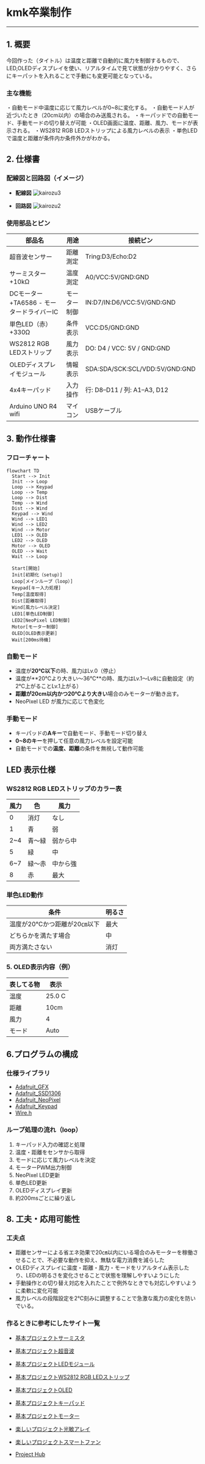
# kmk卒業制作

---

## 1. 概要

今回作った（タイトル）は温度と距離で自動的に風力を制御するもので、LED,OLEDディスプレイを使い、リアルタイムで見て状態が分かりやすく、さらにキーパットを入れることで手動にも変更可能となっている。

### 主な機能

・自動モード中温度に応じて風力レベルが0~8に変化する。
・自動モード人が近づいたとき（20cm以内）の場合のみ送風される。
・キーパッドでの自動モード、手動モードの切り替えが可能
・OLED画面に温度、距離、風力、モードが表示される。
・WS2812 RGB LEDストリップによる風力レベルの表示
・単色LEDで温度と距離が条件内か条件外かがわかる。

## 2. 仕様書

### 配線図と回路図（イメージ）

- **配線図**
![kairozu3](https://github.com/user-attachments/assets/535482ab-0be9-41da-91c5-92a74b3dbd3b)

- **回路図**
![kairozu2](https://github.com/user-attachments/assets/1987827f-4dae-46de-b1f4-49bc0714d0b7)

### 使用部品とピン

|部品名|用途|接続ピン|
|----|---|--------|
|超音波センサー|距離測定|Tring:D3/Echo:D2|
|サーミスター+10kΩ|温度測定|A0/VCC:5V/GND:GND|
|DCモーター+TA6586 - モータードライバーIC|モーター制御|IN:D7/IN:D6/VCC:5V/GND:GND|
|単色LED（赤）+330Ω|条件表示 |VCC:D5/GND:GND|
|WS2812 RGB LEDストリップ|風力表示 | DO: D4 / VCC: 5V / GND:GND |
|OLEDディスプレイモジュール|情報表示|SDA:SDA/SCK:SCL/VDD:5V/GND:GND|
|4x4キーパッド|入力操作|行: D8–D11 / 列: A1–A3, D12|
|Arduino UNO R4 wifi|マイコン|USBケーブル|

## 3. 動作仕様書

### フローチャート

```mermaid
flowchart TD
  Start --> Init
  Init --> Loop
  Loop --> Keypad
  Loop --> Temp
  Loop --> Dist
  Temp --> Wind
  Dist --> Wind
  Keypad --> Wind
  Wind --> LED1
  Wind --> LED2
  Wind --> Motor
  LED1 --> OLED
  LED2 --> OLED
  Motor --> OLED
  OLED --> Wait
  Wait --> Loop

  Start[開始]
  Init[初期化（setup）]
  Loop[メインループ（loop）]
  Keypad[キー入力処理]
  Temp[温度取得]
  Dist[距離取得]
  Wind[風力レベル決定]
  LED1[単色LED制御]
  LED2[NeoPixel LED制御]
  Motor[モーター制御]
  OLED[OLED表示更新]
  Wait[200ms待機]
```

### 自動モード

- 温度が**20℃以下**の時、風力はLv.0（停止）
- 温度が**20℃より大きい～36℃**の時、風力はLv.1～Lv8に自動設定（約2℃上がることLv.1上がる）
- **距離が20cm以内かつ20℃より大きい**場合のみモーターが動き出す。
- NeoPixel LED が風力に応じて色変化

### 手動モード

- キーパッドの**Aキー**で自動モード、手動モード切り替え
- **0~8のキー**を押して任意の風力レベルを設定可能
- 自動モードでの**温度、距離**の条件を無視して動作可能

## LED 表示仕様

### WS2812 RGB LEDストリップのカラー表

|風力|色   |風力|
|---|-----|----|
|0  |消灯  |なし|
|1  |青   |弱|
|2~4|青～緑|弱から中|
|5  |緑|中|
|6~7|緑～赤|中から強|
|8  |赤|最大|

### 単色LED動作

|条件|明るさ|
|---|----|
|温度が20℃かつ距離が20㎝以下|最大|
|どちらかを満たす場合|中|
|両方満たさない|消灯|

### 5. OLED表示内容（例）

|表してる物|表示|
|---------|----|
|温度|25.0 C|
|距離|10cm|
|風力|4|
|モード|Auto|

## 6.プログラムの構成

### 仕様ライブラリ

- [Adafruit_GFX](https://github.com/adafruit/Adafruit-GFX-Library)
- [Adafruit_SSD1306](https://github.com/adafruit/Adafruit_SSD1306)
- [Adafruit_NeoPixel](https://github.com/adafruit/Adafruit_NeoPixel)
- [Adafruit_Keypad](https://github.com/adafruit/Adafruit_Keypad)
- [Wire.h](https://github.com/arduino/ArduinoCore-avr/tree/master/libraries/Wire)

### ループ処理の流れ（loop）

1. キーパッド入力の確認と処理  
2. 温度・距離をセンサから取得  
3. モードに応じて風力レベルを決定  
4. モーターPWM出力制御  
5. NeoPixel LED更新  
6. 単色LED更新  
7. OLEDディスプレイ更新  
8. 約200msごとに繰り返し

## 8. 工夫・応用可能性

### 工夫点

- 距離センサーによる省エネ効果で20㎝以内にいる場合のみモーターを稼働させることで、不必要な動作を抑え、無駄な電力消費を減らした
- OLEDディスプレイに温度・距離・風力・モードをリアルタイム表示したり、LEDの明るさを変化させることで状態を理解しやすいようにした
- 手動操作との切り替え対応を入れたことで例外なときでも対応しやすいように柔軟に変化可能
- 風力レベルの段階設定を2℃刻みに調整することで急激な風力の変化を防いでいる。

### 作るときに参考にしたサイト一覧

- [基本プロジェクトサーミスタ](https://docs.sunfounder.com/projects/elite-explorer-kit/ja/latest/basic_projects/02_basic_thermistor.html)

- [基本プロジェクト超音波](https://docs.sunfounder.com/projects/elite-explorer-kit/ja/latest/basic_projects/06_basic_ultrasonic_sensor.html)

- [基本プロジェクトLEDモジュール](https://docs.sunfounder.com/projects/elite-explorer-kit/ja/latest/basic_projects/10_basic_led.html)

- [基本プロジェクトWS2812 RGB LEDストリップ](https://docs.sunfounder.com/projects/elite-explorer-kit/ja/latest/basic_projects/12_basic_ws2812.html)

- [基本プロジェクトOLED](https://docs.sunfounder.com/projects/elite-explorer-kit/ja/latest/basic_projects/15_basic_oled.html)

- [基本プロジェクトキーパッド](https://docs.sunfounder.com/projects/elite-explorer-kit/ja/latest/basic_projects/21_basic_keypad.html)

- [基本プロジェクトモーター](https://docs.sunfounder.com/projects/elite-explorer-kit/ja/latest/basic_projects/24_basic_motor.html)

- [楽しいプロジェクト光敏アレイ](https://docs.sunfounder.com/projects/elite-explorer-kit/ja/latest/fun_projects/04_fun_light_array.html)

- [楽しいプロジェクトスマートファン](https://docs.sunfounder.com/projects/elite-explorer-kit/ja/latest/fun_projects/06_fun_smart_fan.html)

- [Project Hub](https://projecthub.arduino.cc/ambhatt/temperature-controlled-fan-with-lcd-using-arduino-ac0231)

